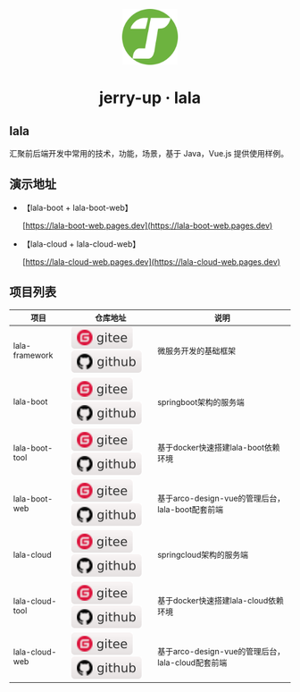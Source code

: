 <!-- markdownlint-disable -->
<p align="center">
  <img width="100" src="./assets/logo.svg" style="text-align: center;">
</p>
<h1 align="center">jerry-up · lala </h1>

## lala

汇聚前后端开发中常用的技术，功能，场景，基于 Java，Vue.js 提供使用样例。

## 演示地址
- 【lala-boot + lala-boot-web】

   [https://lala-boot-web.pages.dev](https://lala-boot-web.pages.dev)

- 【lala-cloud + lala-cloud-web】

   [https://lala-cloud-web.pages.dev](https://lala-cloud-web.pages.dev)

## 项目列表

| 项目                                                   | 仓库地址                                            | 说明                     |
| ------------------------------------------------------ | ------------------------ | ------------------------ |
| lala-framework | [![lala-framework#gitee](./assets/gitee-snow.svg)](https://gitee.com/jerry_up_lala/lala-framework) [![framework#github](./assets/github-snow.svg)](https://github.com/jerry-up-lala/lala-framework)| 微服务开发的基础框架    |
| lala-boot | [![lala-boot#gitee](./assets/gitee-snow.svg)](https://gitee.com/jerry_up_lala/lala-boot) [![lala-boot#github](./assets/github-snow.svg)](https://github.com/jerry-up-lala/lala-boot) | springboot架构的服务端 |
| lala-boot-tool | [![lala-boot-tool#gitee](./assets/gitee-snow.svg)](https://gitee.com/jerry_up_lala/lala-boot-tool) [![lala-tool#github](./assets/github-snow.svg)](https://github.com/jerry-up-lala/lala-boot-tool) | 基于docker快速搭建lala-boot依赖环境 |
| lala-boot-web | [![lala-boot-web#gitee](./assets/gitee-snow.svg)](https://gitee.com/jerry_up_lala/lala-boot-web) [![lala-boot-web#github](./assets/github-snow.svg)](https://github.com/jerry-up-lala/lala-boot-web) | 基于arco-design-vue的管理后台，lala-boot配套前端 |
| lala-cloud | [![lala-cloud#gitee](./assets/gitee-snow.svg)](https://gitee.com/jerry_up_lala/lala-cloud) [![lala-cloud#github](./assets/github-snow.svg)](https://github.com/jerry-up-lala/lala-cloud) | springcloud架构的服务端 |
| lala-cloud-tool | [![lala-cloud-tool#gitee](./assets/gitee-snow.svg)](https://gitee.com/jerry_up_lala/lala-cloud-tool) [![lala-tool#github](./assets/github-snow.svg)](https://github.com/jerry-up-lala/lala-cloud-tool) | 基于docker快速搭建lala-cloud依赖环境 |
| lala-cloud-web | [![lala-cloud-web#gitee](./assets/gitee-snow.svg)](https://gitee.com/jerry_up_lala/lala-cloud-web) [![lala-cloud-web#github](./assets/github-snow.svg)](https://github.com/jerry-up-lala/lala-cloud-web) | 基于arco-design-vue的管理后台，lala-cloud配套前端 |